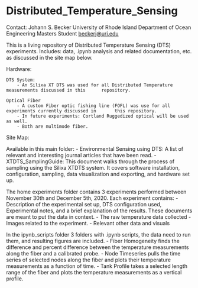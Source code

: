 # Distributed_Temperature_Sensing

Contact:
Johann S. Becker
University of Rhode Island
Department of Ocean Engineering Masters Student
beckerj@uri.edu

This is a living repository of Distributed Temperature Sensing (DTS) experiments. Includes: data, .ipynb analysis and related documentation, etc. as discussed in the site map below.

Hardware:

	DTS System:
		- An Silixa XT DTS was used for all Distributed Temperature measurements discussed in this 		repository. 

	Optical Fiber
		- A custom Fiber optic fishing line (FOFL) was use for all experiments currently discussed in 		this repository.
		- In future experiments: Cortland Ruggedized optical will be used as well.
		- Both are multimode fiber.

Site Map:

Available in this main folder:
	- Environmental Sensing using DTS: A list of relevant and interesting journal articles that have been 	read.
	- XTDTS_SamplingGuide: This document walks through the process of sampling using the Silixa 	XTDTS system. It covers software installation, configuration, sampling, data visualization and 		exporting, and hardware set up. 
	
The home experiments folder contains 3 experiments performed between November 30th and December 5th, 2020. Each experiment contains:
	- Description of the experimental set up, DTS configuration used, Experimental notes, and a brief 	explanation of the results. These documents are meant to put the data in context.
	- The raw temperature data collected 
	- Images related to the experiment.
	- Relevant other data and visuals

In the ipynb_scripts folder 3 folders with .ipynb scripts, the data need to run them, and resulting figures are included. 
	- Fiber Homogeneity finds the difference and percent difference between the temperature 			measurements along the fiber and a calibrated probe. 
	- Node Timeseries pulls the time series of selected nodes along the fiber and plots their 			temperature measurements as a function of time. 
	- Tank Profile takes a selected length range of the fiber and plots the temperature measurements as 	a vertical profile.